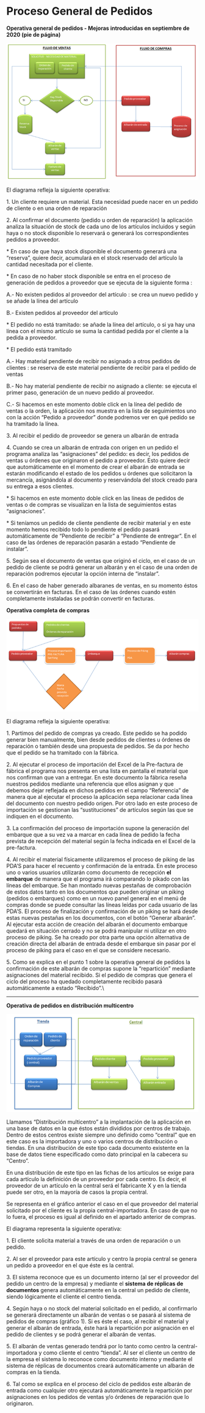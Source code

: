 # Proceso General de Pedidos

**Operativa general de pedidos - Mejoras introducidas en septiembre de 2020 (pie de página)**

![](<../../../../.gitbook/assets/image (70).png>)

El diagrama refleja la siguiente operativa:

1\.        Un cliente requiere un material. Esta necesidad puede nacer en un pedido de cliente o en una orden de reparación

2\.        Al confirmar el documento (pedido u orden de reparación) la aplicación analiza la situación de stock de cada uno de los artículos incluidos y según haya o no stock disponible lo reservará o generará los correspondientes pedidos a proveedor.

&#x20;         \* En caso de que haya stock disponible el documento generará una “reserva”, quiere decir, acumulará en el stock reservado del artículo la cantidad necesitada por el cliente.

&#x20;         \* En caso de no haber stock disponible se entra en el proceso de generación de pedidos a proveedor que se ejecuta de la siguiente forma :

&#x20;                      A.- No existen pedidos al proveedor del artículo : se crea un nuevo pedido y se añade la línea del artículo

&#x20;                      B.- Existen pedidos al proveedor del artículo

&#x20;          \* El pedido no está tramitado: se añade la línea del artículo, o si ya hay una línea con el mismo artículo se suma la cantidad pedida por el cliente a la pedida a proveedor.

&#x20;          \* El pedido está tramitado

&#x20;                       A.- Hay material pendiente de recibir no asignado a otros pedidos de clientes : se reserva de este material pendiente de recibir para el pedido de ventas

&#x20;                       B.- No hay material pendiente de recibir no asignado a cliente: se ejecuta el primer paso, generación de un nuevo pedido al proveedor.

&#x20;                       C.- Si hacemos en este momento doble click en la línea del pedido de ventas o la orden,  la aplicación nos muestra en la lista de seguimientos uno con la acción “Pedido a proveedor” donde podremos ver en qué pedido se ha tramitado la línea.

3\.        Al recibir el pedido de proveedor se genera un albarán de entrada

4\.        Cuando se crea un albarán de entrada con origen en un pedido el programa analiza las “asignaciones” del pedido: es decir, los pedidos de ventas u órdenes que originaron el pedido a proveedor. Esto quiere decir que automáticamente en el momento de crear el albarán de entrada se estarán modificando el estado de los pedidos u órdenes que solicitaron la mercancía, asignándola al documento y reservándola del stock creado para su entrega a esos clientes.

&#x20;           \* Si hacemos en este momento doble click en las líneas de pedidos de ventas o de compras se visualizan en la lista de seguimientos estas “asignaciones”.

&#x20;           \* Si teníamos un pedido de cliente pendiente de recibir material y en este momento hemos recibido todo lo pendiente el pedido pasará automáticamente de “Pendiente de recibir” a “Pendiente de entregar”. En el caso de las órdenes de reparación pasarán a estado “Pendiente de instalar”.

5\.        Según sea el documento de ventas que originó el ciclo, en el caso de un pedido de cliente se podrá generar un albarán y en el caso de una orden de reparación podremos ejecutar la opción interna de “instalar”.

6\.        En el caso de haber generado albaranes de ventas, en su momento éstos se convertirán en facturas. En el caso de las órdenes cuando estén completamente instaladas se podrán convertir en facturas.

**Operativa completa de compras**

![](<../../../../.gitbook/assets/image (71).png>)

El diagrama refleja la siguiente operativa:

1\.        Partimos del pedido de compras ya creado. Este pedido se ha podido generar bien manualmente, bien desde pedidos de clientes u órdenes de reparación  o también desde una propuesta de pedidos. Se da por hecho que el pedido se ha tramitado con la fábrica.

2\.         Al ejecutar el proceso de importación del Excel de la Pre-factura de fábrica el programa nos presenta en una lista en pantalla el material que nos confirman que van a entregar. En este documento la fábrica reseña  nuestros pedidos mediante una referencia que ellos asignan y que debemos dejar reflejada en dichos pedidos en el campo “Referencia”  de manera que al ejecutar el proceso la aplicación sepa relacionar cada línea del documento con nuestro pedido origen. Por otro lado en este proceso de importación se gestionan las “sustituciones” de artículos según las que se indiquen en el documento.

3\.        La confirmación del proceso de importación supone la generación del embarque que a su vez va a marcar en cada línea de pedido la fecha prevista de recepción del material según la fecha indicada en el Excel de la pre-factura.

4\.        Al recibir el material físicamente utilizaremos el proceso de piking de las PDA’S para hacer el recuento y confirmación de la entrada. En este proceso uno o varios usuarios utilizarán como documento de recepción **el embarque** de manera que el programa irá comparando lo pikado con las líneas del embarque. Se han montado nuevas pestañas de comprobación de estos datos tanto en los documentos que pueden originar un piking (pedidos o embarques) como en un nuevo panel general en el menú de compras donde se puede consultar las líneas leídas por cada usuario de las PDA’S. El proceso de finalización y confirmación de un piking se hará desde estas nuevas pestañas en los documentos, con el botón “Generar albarán”. Al ejecutar esta acción de creación del albarán el documento embarque quedará en situación cerrado y no se podrá manipular ni utilizar en otro proceso de piking. Se ha creado por otra parte una opción alternativa de creación directa del albarán de entrada desde el embarque sin pasar por el proceso de piking para el caso en el que se considere necesario.

5\.        Como se explica en el punto 1 sobre la operativa general de pedidos la confirmación de este albarán de compras supone la “repartición” mediante asignaciones del material recibido. Si el pedido de compras que genera el ciclo del proceso ha quedado completamente recibido pasará automáticamente a estado “Recibido”.\
****

**Operativa de pedidos en distribución multicentro**

![](<../../../../.gitbook/assets/image (72).png>)

Llamamos “Distribución multicentro” a la implantación de la aplicación en una base de datos en la que éstos están divididos por centros de trabajo. Dentro de estos centros existe siempre uno definido como “central” que en este caso es la importadora y uno o varios centros de distribución o tiendas. En una distribución de este tipo cada documento existente en la base de datos tiene especificado como dato principal en la cabecera su “Centro”.

En una distribución de este tipo en las fichas de los artículos se exige para cada artículo la definición de un proveedor por cada centro. Es decir, el proveedor de un artículo en la central será el fabricante X y en la tienda puede ser otro, en la mayoría de casos la propia central.

Se representa en el gráfico anterior el caso en el que proveedor del material solicitado por el cliente es la propia central-importadora. En caso de que no lo fuera, el proceso es igual al definido en el apartado anterior de compras.

El diagrama representa la siguiente operativa:

1\.        El cliente solicita material a través de una orden de reparación o un pedido.

2\.        Al ser el proveedor para este artículo y centro la propia central se genera un pedido a proveedor en el que éste es la central.

3\.        El sistema reconoce que es un documento interno (al ser el proveedor del pedido un centro de la empresa) y mediante el **sistema de réplicas de documentos** genera automáticamente en la central un pedido de cliente, siendo lógicamente el cliente el centro tienda.

4\.        Según haya o no stock del material solicitado en el pedido, al confirmarlo se generará directamente un albarán de ventas o se pasará al sistema de pedidos de compras (gráfico 1). Si es éste el caso, al recibir el material y generar el albarán de entrada, éste hará la repartición por asignación en el pedido de clientes y se podrá generar el albarán de ventas.

5\.        El albarán de ventas generado tendrá por lo tanto como centro la central-importadora y como cliente el centro “tienda”. Al ser el cliente un centro de la empresa el sistema lo reconoce como documento interno y mediante el sistema de réplicas de documentos creará automáticamente un albarán de compras  en la tienda.

6\.        Tal como se explica en el proceso del ciclo de pedidos este albarán de entrada como cualquier otro ejecutará automáticamente la repartición por asignaciones en los pedidos de ventas y/o órdenes de reparación que lo originaron.
